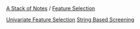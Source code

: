 [A Stack of Notes](../a-stack-of-notes) / [Feature Selection](feature-selection.md)

[Univariate Feature Selection](feature-selection/univariate-feature-selection.md)
[String Based Screening](feature-selection/string-based-screening.md)
